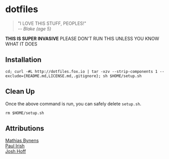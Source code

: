 # dotfiles

> "I LOVE THIS STUFF, PEOPLES!"  
>           *-- Blake (age 5)*

**THIS IS SUPER INVASIVE**
PLEASE DON'T RUN THIS UNLESS YOU KNOW WHAT IT DOES

## Installation
```
cd; curl -#L http://dotfiles.fox.io | tar -xzv --strip-components 1 --exclude={README.md,LICENSE.md,.gitignore}; sh $HOME/setup.sh
```

## Clean Up

Once the above command is run, you can safely delete `setup.sh`.

```
rm $HOME/setup.sh
```

## Attributions
[Mathias Bynens](https://mths.be/dotfiles)  
[Paul Irish](https://github.com/paulirish/dotfiles)  
[Josh Hoff](https://github.com/losingkeys/dotfiles)

